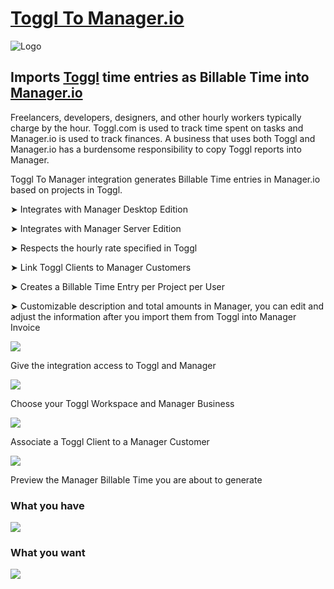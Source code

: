 # [Toggl To Manager.io](https://toggltomanager.com)

![Logo](https://d33wubrfki0l68.cloudfront.net/375d60ee5eed9f6234b1ebb9fc8d117962ccac0d/6bdc7/assets/logo128.png)


## Imports [Toggl](https://toggl.com) time entries as Billable Time into [Manager.io](https://www.manager.io)


Freelancers, developers, designers, and other hourly workers typically charge by the hour. Toggl.com is used to track time spent on tasks and Manager.io is used to track finances. A business that uses both Toggl and Manager.io has a burdensome responsibility to copy Toggl reports into Manager.


Toggl To Manager integration generates Billable Time entries in Manager.io based on projects in Toggl.

➤ Integrates with Manager Desktop Edition

➤ Integrates with Manager Server Edition

➤ Respects the hourly rate specified in Toggl

➤ Link Toggl Clients to Manager Customers

➤ Creates a Billable Time Entry per Project per User

➤ Customizable description and total amounts in Manager, you can edit and adjust the information after you import them from Toggl into Manager Invoice


![](https://www.toggltomanager.com/assets/slide0.png)

Give the integration access to Toggl and Manager


![](https://www.toggltomanager.com/assets/slide1.png)

Choose your Toggl Workspace and Manager Business


![](https://www.toggltomanager.com/assets/slide2.png)

Associate a Toggl Client to a Manager Customer


![](https://www.toggltomanager.com/assets/slide3.png)

Preview the Manager Billable Time you are about to generate


### What you have

![](https://www.toggltomanager.com/assets/toggl-report.png)

### What you want

![](https://www.toggltomanager.com/assets/manager-billable-time.png)
